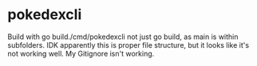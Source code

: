 # pokedexcli

Build with go build./cmd/pokedexcli not just go build, as main is within subfolders. IDK apparently this is proper file structure, but it looks like it's not working well. 
My Gitignore isn't working. 